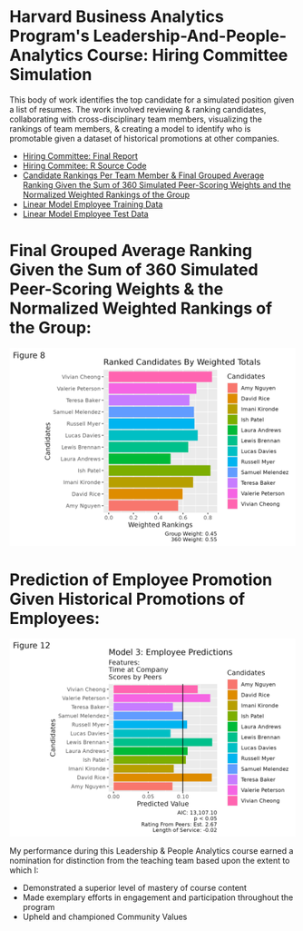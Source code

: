 # Harvard Business Analytics Program's Leadership-And-People-Analytics Course: Hiring Committee Simulation
This body of work identifies the top candidate for a simulated position given a list of resumes. The work involved reviewing &amp; ranking candidates, collaborating with cross-disciplinary team members, visualizing the rankings of team members, &amp; creating a model to identify who is promotable given a dataset of historical promotions at other companies.

- [Hiring Committee: Final Report](./Hiring_Committee.pdf)
- [Hiring Commitee: R Source Code](./Hiring_Committee.rmd)
- [Candidate Rankings Per Team Member & Final Grouped Average Ranking Given the Sum of 360 Simulated Peer-Scoring Weights and the Normalized Weighted Rankings of the Group](./Weighted%20Buckets%20-%20Weighted_Totals_And_Rankings.csv)
- [Linear Model Employee Training Data](https://www.kaggle.com/datasets/arashnic/hr-ana?select=train.csv)
- [Linear Model Employee Test Data](Weighted%20Buckets%20-%20Employee_data.csv)

# Final Grouped Average Ranking Given the Sum of 360 Simulated Peer-Scoring Weights & the Normalized Weighted Rankings of the Group:
![](./plots/ranked_candidates.png)

# Prediction of Employee Promotion Given Historical Promotions of Employees:
![](./plots/Employee_promotion_prediction_model_3.png)

My performance during this Leadership & People Analytics course earned a nomination for distinction from the teaching team based upon the extent to which I:
- Demonstrated a superior level of mastery of course content
- Made exemplary efforts in engagement and participation throughout the program
- Upheld and championed Community Values
